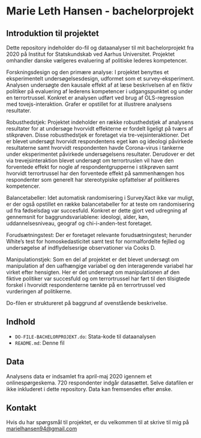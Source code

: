 # Marie Leth Hansen - bachelorprojekt
## Introduktion til projektet
Dette repository indeholder do-fil og dataanalyser til mit bachelorprojekt fra 2020 på Institut for Statskundskab ved Aarhus Universitet. Projektet omhandler danske vælgeres evaluering af politiske lederes kompetencer.

Forskningsdesign og den primære analyse: I projektet benyttes et eksperimentelt undersøgelsesdesign, udformet som et survey-eksperiment. Analysen undersøgte den kausale effekt af at læse beskrivelsen af en fiktiv politiker på evaluering af lederens kompetencer i udgangspunktet og under en terrortrussel. Konkret er analysen udført ved brug af OLS-regression med tovejs-interaktion. Grafer er opstillet for at illustrere analysens resultater. 

Robusthedstjek: Projektet indeholder en række robusthedstjek af analysens resultater for at undersøge hvorvidt effekterne er fordelt ligeligt på tværs af stikprøven. Disse robusthedstjek er foretaget via tre-vejsinteraktioner. Det er blevet undersøgt hvorvidt respondentens eget køn og ideologi påvirkede resultaterne samt hvorvidt respondenten havde Corona-virus i tankerne under eksperimentet påvirkede undersøgelsens resultater. Derudover er det via trevejsinteraktion blevet undersøgt om terrortruslen vil have den forventede effekt for nogle af respondentgrupperne i stikprøven samt hvorvidt terrortrussel har den forventede effekt på sammenhængen hos respondenter som generelt har stereotypiske opfattelser af politikeres kompetencer.

Balancetabeller: Idet automatisk randomisering i SurveyXact ikke var muligt, er der også opstillet en række balancetabeller for at teste om randomisering ud fra fødselsdag var succesfuld. Konkret er dette gjort ved udregning af gennemsnit for baggrundsvariablene: ideologi, alder, køn, uddannelsesniveau, geograf og chi-i-anden-test foretaget. 

Forudsætningstest: Der er foretaget relevante forudsætningstest; herunder White’s test for homoskedasticitet samt test for normalfordelte fejlled og undersøgelse af indflydelsesrige observationer via Cooks D.

Manipulationstjek: Som en del af projektet er det blevet undersøgt om manipulation af den uafhængige variabel og den interagerende variabel har virket efter hensigten. Her er det undersøgt om manipulationen af den fiktive politiker var succesfuld og om terrortrussel har ført til den tilsigtede forskel i hvorvidt respondenterne tænkte på en terrortrussel ved vurderingen af politikerne. 

Do-filen er struktureret på baggrund af ovenstående beskrivelse.

## Indhold
- `DO-FILE-BACHELORPROJEKT.do`: Stata-kode til dataanalysen
- `README.md`: Denne fil

 ## Data
Analysens data er indsamlet fra april-maj 2020 igennem et onlinespørgeskema. 720 respondenter indgår datasættet. Selve datafilen er ikke inkluderet i dette repository. Data kan fremsendes efter ønske. 

## Kontakt
Hvis du har spørgsmål til projektet, er du velkommen til at skrive til mig på marielhansen94@gmail.com
  
